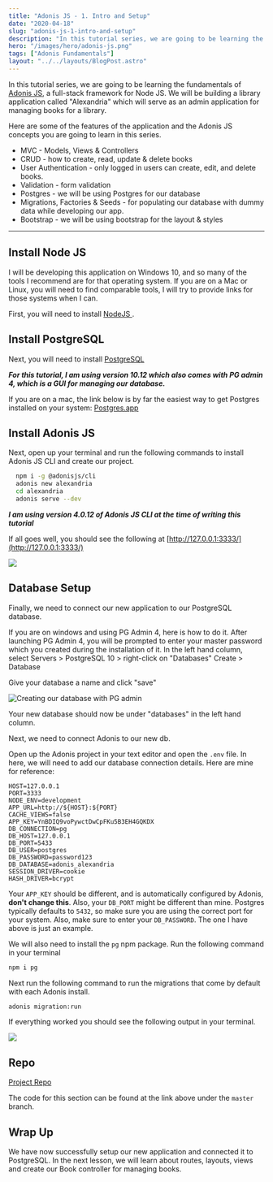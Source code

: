 ```yaml
---
title: "Adonis JS - 1. Intro and Setup"
date: "2020-04-18"
slug: "adonis-js-1-intro-and-setup"
description: "In this tutorial series, we are going to be learning the fundamentals of Adonis JS, a full-stack framework for Node JS."
hero: "/images/hero/adonis-js.png"
tags: ["Adonis Fundamentals"]
layout: "../../layouts/BlogPost.astro"
---
```


In this tutorial series, we are going to be learning the fundamentals of [Adonis JS](https://adonisjs.com/), a full-stack framework for Node JS. We will be building a library application called "Alexandria" which will serve as an admin application for managing books for a library.

Here are some of the features of the application and the Adonis JS concepts you are going to learn in this series.

- MVC - Models, Views & Controllers
- CRUD - how to create, read, update & delete books
- User Authentication - only logged in users can create, edit, and delete books.
- Validation - form validation
- Postgres - we will be using Postgres for our database
- Migrations, Factories & Seeds - for populating our database with dummy data while developing our app.
- Bootstrap - we will be using bootstrap for the layout & styles

---

## Install Node JS

I will be developing this application on Windows 10, and so many of the tools I recommend are for that operating system. If you are on a Mac or Linux, you will need to find comparable tools, I will try to provide links for those systems when I can.

First, you will need to install [NodeJS ](https://nodejs.org/en/).

## Install PostgreSQL

Next, you will need to install [PostgreSQL](https://www.enterprisedb.com/downloads/postgres-postgresql-downloads)

_**For this tutorial, I am using version 10.12 which also comes with PG admin 4, which is a GUI for managing our database.**_

If you are on a mac, the link below is by far the easiest way to get Postgres installed on your system: [Postgres.app](http://postgresapp.com)

## Install Adonis JS

Next, open up your terminal and run the following commands to install Adonis JS CLI and create our project.

```bash
  npm i -g @adonisjs/cli
  adonis new alexandria
  cd alexandria
  adonis serve --dev
```

_**I am using version 4.0.12 of Adonis JS CLI at the time of writing this tutorial**_

If all goes well, you should see the following at [http://127.0.0.1:3333/](http://127.0.0.1:3333/)

![](/images/adonis-tutorial/adonis-works-screen.JPG)

## Database Setup

Finally, we need to connect our new application to our PostgreSQL database.

If you are on windows and using PG Admin 4, here is how to do it. After launching PG Admin 4, you will be prompted to enter your master password which you created during the installation of it. In the left hand column, select Servers > PostgreSQL 10 > right-click on "Databases" Create > Database

Give your database a name and click "save"

![Creating our database with PG admin](/images/adonis-tutorial/creating-the-database-in-pg-admin-4.JPG)

Your new database should now be under "databases" in the left hand column.

Next, we need to connect Adonis to our new db.

Open up the Adonis project in your text editor and open the `.env` file. In here, we will need to add our database connection details. Here are mine for reference:

```env
HOST=127.0.0.1
PORT=3333
NODE_ENV=development
APP_URL=http://${HOST}:${PORT}
CACHE_VIEWS=false
APP_KEY=YnBDIQ9voPywctDwCpFKu5B3EH4GQKDX
DB_CONNECTION=pg
DB_HOST=127.0.0.1
DB_PORT=5433
DB_USER=postgres
DB_PASSWORD=password123
DB_DATABASE=adonis_alexandria
SESSION_DRIVER=cookie
HASH_DRIVER=bcrypt
```

Your `APP_KEY` should be different, and is automatically configured by Adonis, **don't change this**. Also, your `DB_PORT` might be different than mine. Postgres typically defaults to `5432`, so make sure you are using the correct port for your system. Also, make sure to enter your `DB_PASSWORD`. The one I have above is just an example.

We will also need to install the `pg` npm package. Run the following command in your terminal

```bash
npm i pg
```

Next run the following command to run the migrations that come by default with each Adonis install.

```bash
adonis migration:run
```

If everything worked you should see the following output in your terminal.

![](/images/adonis-tutorial/adonis-migration-run.JPG)

## Repo

[Project Repo](https://github.com/robertguss/howtocode.io-adonis-js-fundamentals)

The code for this section can be found at the link above under the `master` branch.

## Wrap Up

We have now successfully setup our new application and connected it to PostgreSQL. In the next lesson, we will learn about routes, layouts, views and create our Book controller for managing books.
